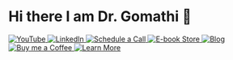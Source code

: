 # Hi there I am Dr. Gomathi 👋

<a href="https://www.youtube.com/@gomstechtalks?sub_confirmation=1" target="_blank">
  <img src="https://img.shields.io/badge/YouTube-%23FF0000.svg?style=for-the-badge&logo=YouTube&logoColor=white" alt="YouTube" />
</a>
<a href="https://www.linkedin.com/in/gomathisri/" target="_blank">
  <img src="https://img.shields.io/badge/LinkedIn-%230077B5.svg?style=for-the-badge&logo=LinkedIn&logoColor=white" alt="LinkedIn" />
</a>
<a href="https://topmate.io/drgomathi_gomstechtalks" target="_blank">
  <img src="https://img.shields.io/badge/Schedule%20a%20Call-%2333CC99.svg?style=for-the-badge&logo=kalender&logoColor=white" alt="Schedule a Call" />
</a>
<a href="https://beacons.ai/techtutorial" target="_blank">
  <img src="https://img.shields.io/badge/E--book%20Store-%23FFA500.svg?style=for-the-badge&logo=bookstack&logoColor=white" alt="E-book Store" />
</a>
<a href="https://www.learnwithgoms.com/" target="_blank">
  <img src="https://img.shields.io/badge/Blog-%23000000.svg?style=for-the-badge&logo=Ghost&logoColor=white" alt="Blog" />
</a>
<a href="https://buymeacoffee.com/gomstechtalks" target="_blank">
  <img src="https://img.shields.io/badge/Buy%20Me%20a%20Coffee-%23FFDD00.svg?style=for-the-badge&logo=buy-me-a-coffee&logoColor=black" alt="Buy me a Coffee" />
</a>
<a href="https://linktr.ee/gomstechtalks" target="_blank">
  <img src="https://img.shields.io/badge/Learn%20More-%23007ACC.svg?style=for-the-badge&logo=linktree&logoColor=white" alt="Learn More" />
</a>

